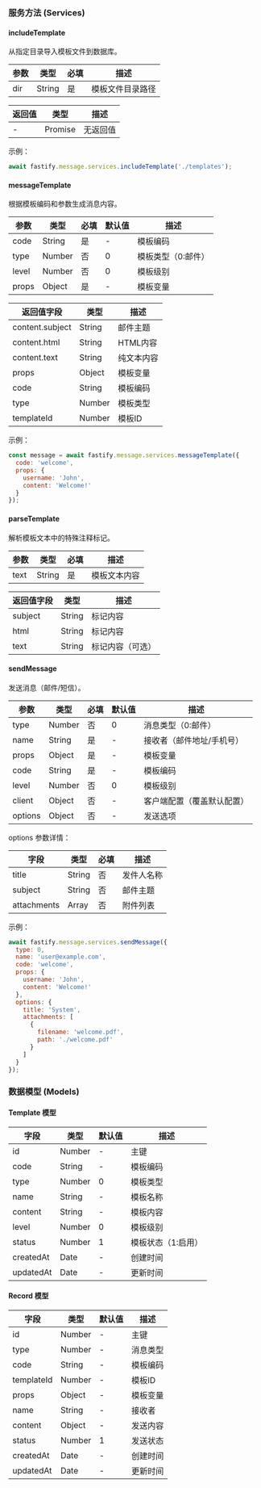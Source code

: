 ### 服务方法 (Services)

#### includeTemplate
从指定目录导入模板文件到数据库。

| 参数 | 类型 | 必填 | 描述 |
|------|------|------|------|
| dir | String | 是 | 模板文件目录路径 |

| 返回值 | 类型 | 描述 |
|--------|------|------|
| - | Promise<void> | 无返回值 |

示例：
```javascript
await fastify.message.services.includeTemplate('./templates');
```

#### messageTemplate
根据模板编码和参数生成消息内容。

| 参数 | 类型 | 必填 | 默认值 | 描述 |
|------|------|------|--------|------|
| code | String | 是 | - | 模板编码 |
| type | Number | 否 | 0 | 模板类型（0:邮件） |
| level | Number | 否 | 0 | 模板级别 |
| props | Object | 是 | - | 模板变量 |

| 返回值字段 | 类型 | 描述 |
|------------|------|------|
| content.subject | String | 邮件主题 |
| content.html | String | HTML内容 |
| content.text | String | 纯文本内容 |
| props | Object | 模板变量 |
| code | String | 模板编码 |
| type | Number | 模板类型 |
| templateId | Number | 模板ID |

示例：
```javascript
const message = await fastify.message.services.messageTemplate({
  code: 'welcome',
  props: {
    username: 'John',
    content: 'Welcome!'
  }
});
```

#### parseTemplate
解析模板文本中的特殊注释标记。

| 参数 | 类型 | 必填 | 描述 |
|------|------|------|------|
| text | String | 是 | 模板文本内容 |

| 返回值字段 | 类型 | 描述 |
|------------|------|------|
| subject | String | <!-- subject --> 标记内容 |
| html | String | <!-- html --> 标记内容 |
| text | String | <!-- text --> 标记内容（可选） |

#### sendMessage
发送消息（邮件/短信）。

| 参数 | 类型 | 必填 | 默认值 | 描述 |
|------|------|------|--------|------|
| type | Number | 否 | 0 | 消息类型（0:邮件） |
| name | String | 是 | - | 接收者（邮件地址/手机号） |
| props | Object | 是 | - | 模板变量 |
| code | String | 是 | - | 模板编码 |
| level | Number | 否 | 0 | 模板级别 |
| client | Object | 否 | - | 客户端配置（覆盖默认配置） |
| options | Object | 否 | - | 发送选项 |

options 参数详情：

| 字段 | 类型 | 必填 | 描述 |
|------|------|------|------|
| title | String | 否 | 发件人名称 |
| subject | String | 否 | 邮件主题 |
| attachments | Array | 否 | 附件列表 |

示例：
```javascript
await fastify.message.services.sendMessage({
  type: 0,
  name: 'user@example.com',
  code: 'welcome',
  props: {
    username: 'John',
    content: 'Welcome!'
  },
  options: {
    title: 'System',
    attachments: [
      {
        filename: 'welcome.pdf',
        path: './welcome.pdf'
      }
    ]
  }
});
```

### 数据模型 (Models)

#### Template 模型

| 字段 | 类型 | 默认值 | 描述 |
|------|------|--------|------|
| id | Number | - | 主键 |
| code | String | - | 模板编码 |
| type | Number | 0 | 模板类型 |
| name | String | - | 模板名称 |
| content | String | - | 模板内容 |
| level | Number | 0 | 模板级别 |
| status | Number | 1 | 模板状态（1:启用） |
| createdAt | Date | - | 创建时间 |
| updatedAt | Date | - | 更新时间 |

#### Record 模型

| 字段 | 类型 | 默认值 | 描述 |
|------|------|--------|------|
| id | Number | - | 主键 |
| type | Number | - | 消息类型 |
| code | String | - | 模板编码 |
| templateId | Number | - | 模板ID |
| props | Object | - | 模板变量 |
| name | String | - | 接收者 |
| content | Object | - | 发送内容 |
| status | Number | 1 | 发送状态 |
| createdAt | Date | - | 创建时间 |
| updatedAt | Date | - | 更新时间 |
